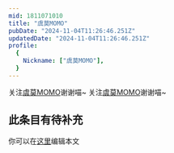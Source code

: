 ```yaml
---
mid: 1811071010
title: "虞莫MOMO"
pubDate: "2024-11-04T11:26:46.251Z"
updatedDate: "2024-11-04T11:26:46.251Z"
profile:
  {
    Nickname: ["虞莫MOMO"],
  }
---
```


关注[虞莫MOMO](https://space.bilibili.com/1811071010)谢谢喵~ 关注[虞莫MOMO](https://space.bilibili.com/1811071010)谢谢喵~

## 此条目有待补充
你可以在[这里](https://github.com/Yuhanawa/VTuber.ICU-Content/edit/master/v/虞莫MOMO/index.md)编辑本文
